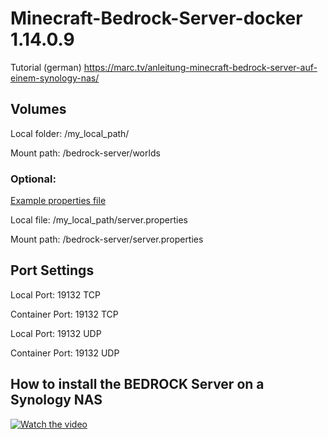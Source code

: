 # Minecraft-Bedrock-Server-docker 1.14.0.9

Tutorial (german) https://marc.tv/anleitung-minecraft-bedrock-server-auf-einem-synology-nas/

## Volumes 

Local folder: /my_local_path/

Mount path: /bedrock-server/worlds

### Optional:
[Example properties file](https://github.com/mtoensing/Docker-Minecraft-Bedrock-Server/blob/master/server.properties)

Local file: /my_local_path/server.properties

Mount path: /bedrock-server/server.properties

## Port Settings

Local Port: 19132 TCP

Container Port: 19132 TCP


Local Port: 19132 UDP

Container Port: 19132 UDP

## How to install the BEDROCK Server on a Synology NAS

[![Watch the video](https://img.youtube.com/vi/jbyuWkF0RNQ/maxresdefault.jpg)](https://youtu.be/jbyuWkF0RNQ)
